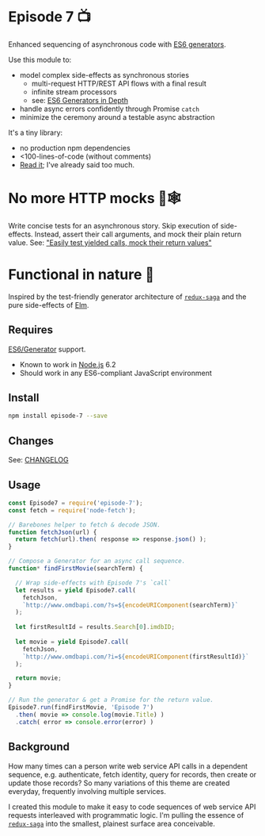 Episode 7 📺
============
Enhanced sequencing of asynchronous code with [ES6 generators](https://developer.mozilla.org/en-US/docs/Web/JavaScript/Reference/Global_Objects/Generator).

Use this module to:

* model complex side-effects as synchronous stories
  * multi-request HTTP/REST API flows with a final result
  * infinite stream processors
  * see: [ES6 Generators in Depth](https://ponyfoo.com/articles/es6-generators-in-depth)
* handle async errors confidently through Promise `catch`
* minimize the ceremony around a testable async abstraction

It's a tiny library:

* no production npm dependencies
* <100-lines-of-code (without comments)
* [Read it](index.js); I've already said too much.


# No more HTTP mocks 🚫🕸

Write concise tests for an asynchronous story. Skip execution of side-effects. Instead, assert their call arguments, and mock their plain return value.
See: ["Easily test yielded calls, mock their return values"](index-test.js)

# Functional in nature 🌲

Inspired by the test-friendly generator architecture of [`redux-saga`](https://github.com/yelouafi/redux-saga) and the pure side-effects of [Elm](http://elm-lang.org).

Requires
--------

[ES6/Generator](https://developer.mozilla.org/en-US/docs/Web/JavaScript/Reference/Global_Objects/Generator) support.

* Known to work in [Node.js](https://nodejs.org) 6.2
* Should work in any ES6-compliant JavaScript environment

Install
-------

```bash
npm install episode-7 --save
```

Changes
-------

See: [CHANGELOG](CHANGELOG.markdown)

Usage
-----

```javascript
const Episode7 = require('episode-7');
const fetch = require('node-fetch');

// Barebones helper to fetch & decode JSON.
function fetchJson(url) {
  return fetch(url).then( response => response.json() );
}

// Compose a Generator for an async call sequence.
function* findFirstMovie(searchTerm) {

  // Wrap side-effects with Episode 7's `call`
  let results = yield Episode7.call(
    fetchJson,
    `http://www.omdbapi.com/?s=${encodeURIComponent(searchTerm)}`
  );
  
  let firstResultId = results.Search[0].imdbID;
  
  let movie = yield Episode7.call(
    fetchJson,
    `http://www.omdbapi.com/?i=${encodeURIComponent(firstResultId)}`
  );

  return movie;
}

// Run the generator & get a Promise for the return value.
Episode7.run(findFirstMovie, 'Episode 7')
  .then( movie => console.log(movie.Title) )
  .catch( error => console.error(error) )
```


Background
----------
How many times can a person write web service API calls in a dependent sequence, e.g. authenticate, fetch identity, query for records, then create or update those records? So many variations of this theme are created everyday, frequently involving multiple services.

I created this module to make it easy to code sequences of web service API requests interleaved with programmatic logic. I'm pulling the essence of [`redux-saga`](https://github.com/yelouafi/redux-saga) into the smallest, plainest surface area conceivable.
